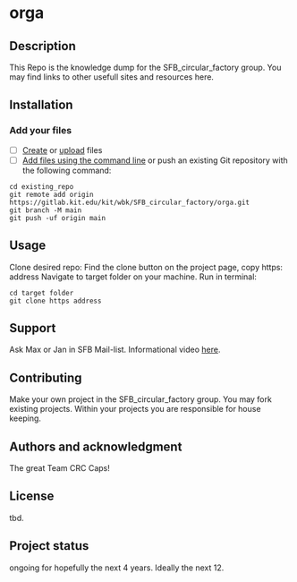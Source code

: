 # orga


## Description
This Repo is the knowledge dump for the SFB_circular_factory group. You may find links to other usefull sites and resources here.


## Installation
### Add your files

- [ ] [Create](https://docs.gitlab.com/ee/user/project/repository/web_editor.html#create-a-file) or [upload](https://docs.gitlab.com/ee/user/project/repository/web_editor.html#upload-a-file) files
- [ ] [Add files using the command line](https://docs.gitlab.com/ee/gitlab-basics/add-file.html#add-a-file-using-the-command-line) or push an existing Git repository with the following command:

```
cd existing_repo
git remote add origin https://gitlab.kit.edu/kit/wbk/SFB_circular_factory/orga.git
git branch -M main
git push -uf origin main
```

## Usage
Clone desired repo:
Find the clone button on the project page, copy https: address
Navigate to target folder on your machine.
Run in terminal: 
```
cd target folder
git clone https address 
```


## Support
Ask Max or Jan in SFB Mail-list. Informational video [here](https://www.youtube.com/watch?v=dQw4w9WgXcQ).


## Contributing
Make your own project in the SFB_circular_factory group. You may fork existing projects.
Within your projects you are responsible for house keeping.

## Authors and acknowledgment
The great Team CRC Caps!

## License
tbd.

## Project status
ongoing for hopefully the next 4 years. Ideally the next 12.
